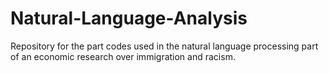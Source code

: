 # Natural-Language-Analysis
Repository for the part codes used in the natural language processing part of an economic research over immigration and racism.
